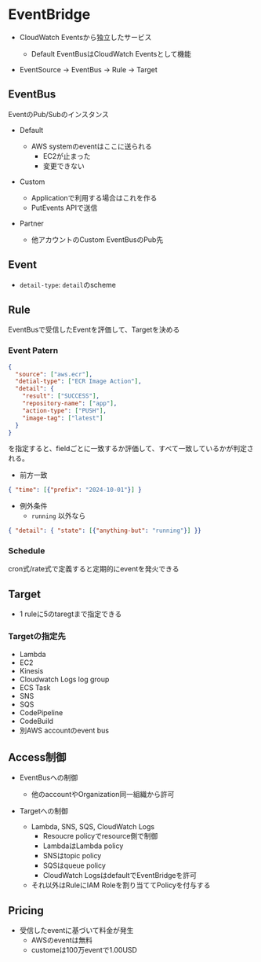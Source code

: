 # EventBridge

* CloudWatch Eventsから独立したサービス
  * Default EventBusはCloudWatch Eventsとして機能

* EventSource -> EventBus -> Rule -> Target

## EventBus

EventのPub/Subのインスタンス

* Default
  * AWS systemのeventはここに送られる
    * EC2が止まった
    * 変更できない

* Custom
  * Applicationで利用する場合はこれを作る
  * PutEvents APIで送信

* Partner
  * 他アカウントのCustom EventBusのPub先


## Event

* `detail-type`: `detail`のscheme


## Rule

EventBusで受信したEventを評価して、Targetを決める

### Event Patern

```json
{
  "source": ["aws.ecr"],
  "detial-type": ["ECR Image Action"],
  "detail": {
    "result": ["SUCCESS"],
    "repository-name": ["app"],
    "action-type": ["PUSH"],
    "image-tag": ["latest"]
  }
}
```

を指定すると、fieldごとに一致するか評価して、すべて一致しているかが判定される。

* 前方一致

```json
{ "time": [{"prefix": "2024-10-01"}] }
```

* 例外条件
  * `running` 以外なら

```json
{ "detail": { "state": [{"anything-but": "running"}] }}
```

### Schedule

cron式/rate式で定義すると定期的にeventを発火できる


## Target

* 1 ruleに5のtaregtまで指定できる

### Targetの指定先

* Lambda
* EC2
* Kinesis
* Cloudwatch Logs log group
* ECS Task
* SNS
* SQS
* CodePipeline
* CodeBuild
* 別AWS accountのevent bus

## Access制御

* EventBusへの制御
  * 他のaccountやOrganization同一組織から許可

* Targetへの制御
  * Lambda, SNS, SQS, CloudWatch Logs
    * Resoucre policyでresource側で制御
    * LambdaはLambda policy
    * SNSはtopic policy
    * SQSはqueue policy
    * CloudWatch LogsはdefaultでEventBridgeを許可
  * それ以外はRuleにIAM Roleを割り当ててPolicyを付与する


## Pricing

* 受信したeventに基づいて料金が発生
  * AWSのeventは無料
  * customeは100万eventで1.00USD
